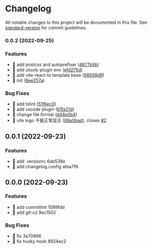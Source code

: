 # Changelog

All notable changes to this project will be documented in this file. See [standard-version](https://github.com/conventional-changelog/standard-version) for commit guidelines.

### 0.0.2 (2022-09-25)


### Features

* 🎸 add postcss and autoprefixer ([4877b5b](https://github.com/lgf-136/web-project-template/commit/4877b5b49b6ed892cea3784e6bd7c1afecbf4112))
* 🎸 add utools-plugin env ([efd275d](https://github.com/lgf-136/web-project-template/commit/efd275dafc7a8b124dac026748d58d581fee504e))
* 🎸 add vite-react-ts template base ([98939d9](https://github.com/lgf-136/web-project-template/commit/98939d945e60a47ba609967707e04b865a66241d))
* 🎸 init ([8ee257a](https://github.com/lgf-136/web-project-template/commit/8ee257a926a202e165ba34f31c8622d8ffcd26db))


### Bug Fixes

* 🐛 add tslint ([51f6ec0](https://github.com/lgf-136/web-project-template/commit/51f6ec0dcd2ea52b360fa3fe816e42bd0ebde123))
* 🐛 add vscode plugin ([61fa21d](https://github.com/lgf-136/web-project-template/commit/61fa21d505342b62a68843ac7dde5e3516d58f0e))
* 🐛 change file format ([d44e0b4](https://github.com/lgf-136/web-project-template/commit/d44e0b417246c568c13cb167c4965d3a8cb36a17))
* 🐛 vite logo 不能正常显示 ([89a0bad](https://github.com/lgf-136/web-project-template/commit/89a0bad99d3f5d4655bd7a4516049d183048e9f2)), closes [#2](https://github.com/lgf-136/web-project-template/issues/2)

## 0.0.1 (2022-09-23)

### Features

* 🎸 add .versionrc 6ab538e
* 🎸 add changelog.config afea7f6

## 0.0.0 (2022-09-23)

### Features

* 🎸 add commitlint 1099fdd
* 🎸 add git-cz 9ec1502

### Bug Fixes

* 🐛 fix 3e70896
* 🐛 fix husky hook 8924ec2
